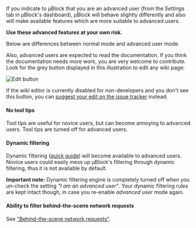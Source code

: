 If you indicate to µBlock that you are an advanced user (from the _Settings_ tab in µBlock's dashboard), µBlock will behave slightly differently and also will make available features which are more suitable to advanced users.

**Use these advanced features at your own risk.**

Below are differences between normal mode and advanced user mode.

Also, advanced users are expected to read the documentation. If you think the documentation needs more work, you are very welcome to contribute. Look for the grey button displayed in this illustration to edit any wiki page:

![Edit button](https://i.imgur.com/3X1UXrP.png)

If the wiki editor is currently disabled for non-developers and you don't see this button, you can [suggest your edit on the issue tracker](https://github.com/gorhill/uBlock/issues) instead.

#### No tool tips

Tool tips are useful for novice users, but can become annoying to advanced users. Tool tips are turned off for advanced users.

#### Dynamic filtering

Dynamic filtering ([quick guide](https://github.com/gorhill/uBlock/wiki/Dynamic-filtering:-quick-guide)) will become available to advanced users. Novice users could easily mess up µBlock's filtering through dynamic filtering, thus it is not available by default.

**Important note:** Dynamic filtering engine is completely turned off when you un-check the setting _"I am an advanced user"_. Your dynamic filtering rules are kept intact though, in case you re-enable _advanced user_ mode again.

#### Ability to filter behind-the-scene network requests

See ["Behind-the-scene network requests"](https://github.com/gorhill/uBlock/wiki/Behind-the-scene-network-requests).